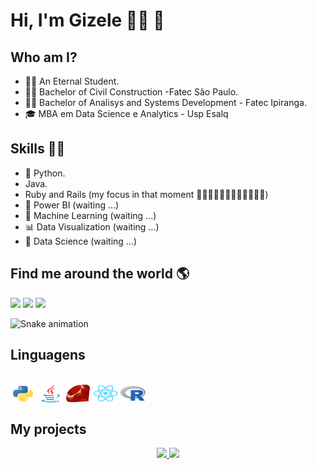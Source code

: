  # **Hi, I'm Gizele** 👩‍💻 👋 

## Who am I? 

* 👩‍🏫 An Eternal Student.
* 👩‍🎓 Bachelor of Civil Construction -Fatec São Paulo.
* 👩‍🎓 Bachelor of Analisys and Systems Development - Fatec Ipiranga.
* 🎓 MBA em Data Science e Analytics - Usp Esalq

## Skills 👩‍💻

* 🐍 Python.
* Java.
* Ruby and Rails (my focus in that moment 👩‍💻👩‍💻👩‍💻👩‍💻👩‍💻👩‍💻)
* 🧮 Power BI (waiting ...)
* 🔮 Machine Learning (waiting ...)
* 📊 Data Visualization (waiting ...)
* 🧪 Data Science (waiting ...)

## Find me around the world :earth_americas:
<div> 
  <a href="https://www.instagram.com/gizele2391" target="_blank"><img src="https://img.shields.io/badge/-Instagram-%23E4405F?style=for-the-badge&logo=instagram&logoColor=white" target="_blank"></a>
  <a href = "mailto:gizele.ccardoso@gmail.com"><img src="https://img.shields.io/badge/-Gmail-%23333?style=for-the-badge&logo=gmail&logoColor=white" target="_blank"></a>
  <a href="https://www.linkedin.com/in/gizelecorreia" target="_blank"><img src="https://img.shields.io/badge/-LinkedIn-%230077B5?style=for-the-badge&logo=linkedin&logoColor=white" target="_blank"></a> 
 
 ![Snake animation](https://github.com/gizelecardoso/gizelecardoso/blob/output/github-contribution-grid-snake.svg)
 
</div>

## **Linguagens**

<div style="display: inline_block"><br>
  <img align="center" alt="Gi-Python" height="30" width="40" src="https://raw.githubusercontent.com/devicons/devicon/master/icons/python/python-original.svg">
  <img align="center" alt="Gi-Java" height="30" width="40" src="https://raw.githubusercontent.com/devicons/devicon/master/icons/java/java-original.svg">
  <img align="center" alt="Gi-Ruby" height="30" width="40" src="https://raw.githubusercontent.com/devicons/devicon/master/icons/ruby/ruby-original.svg">
  <img align="center" alt="Gi-React" height="30" width="40" src="https://raw.githubusercontent.com/devicons/devicon/master/icons/react/react-original.svg">
  <img align="center" alt="Gi-R" height="30" width="40" src="https://raw.githubusercontent.com/devicons/devicon/master/icons/r/r-original.svg">
</div>

## **My projects**

<div align="center">
  <a href="https://github.com/gizelecardoso">
  <img loading="lazy" height="180em" src="https://github-readme-stats.vercel.app/api?username=gizelecardoso&show_icons=true&theme=dracula&include_all_commits=true&count_private=true"/>
  <img height="180em" src="https://github-readme-stats.vercel.app/api/top-langs/?username=gizelecardoso&layout=compact&langs_count=7&theme=dracula"/>
</div>

